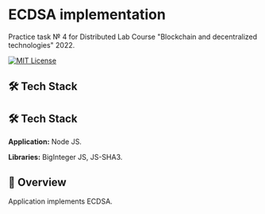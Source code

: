 # ECDSA implementation

Practice task № 4 for Distributed Lab Course "Blockchain and decentralized technologies" 2022.

[![MIT License](https://img.shields.io/badge/License-MIT-green.svg)](https://choosealicense.com/licenses/mit/)

## 🛠 Tech Stack


## 🛠 Tech Stack

**Application:** Node JS.

**Libraries:** BigInteger JS, JS-SHA3.

## 🚀 Overview

Application implements ECDSA.
